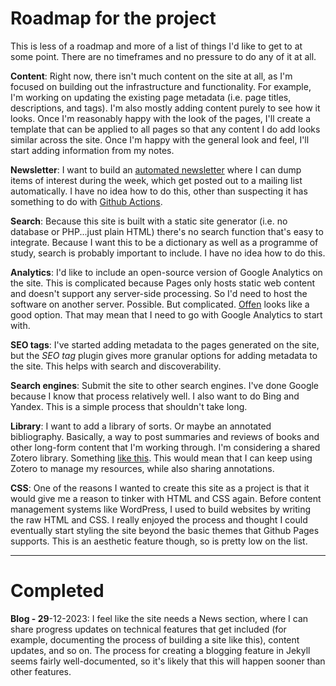 # Roadmap for the project

This is less of a roadmap and more of a list of things I'd like to get to at some point. There are no timeframes and no pressure to do any of it at all.

**Content**: Right now, there isn't much content on the site at all, as I'm focused on building out the infrastructure and functionality. For example, I'm working on updating the existing page metadata (i.e. page titles, descriptions, and tags). I'm also mostly adding content purely to see how it looks. Once I'm reasonably happy with the look of the pages, I'll create a template that can be applied to all pages so that any content I do add looks similar across the site. Once I'm happy with the general look and feel, I'll start adding information from my notes.

**Newsletter**: I want to build an [automated newsletter](https://medium.com/geekculture/how-to-create-an-automated-newsletter-for-free-7522c5646b50) where I can dump items of interest during the week, which get posted out to a mailing list automatically. I have no idea how to do this, other than suspecting it has something to do with [Github Actions](https://support.github.com/features/actions).

**Search**: Because this site is built with a static site generator (i.e. no database or PHP...just plain HTML) there's no search function that's easy to integrate. Because I want this to be a dictionary as well as a programme of study, search is probably important to include. I have no idea how to do this.

**Analytics**: I'd like to include an open-source version of Google Analytics on the site. This is complicated because Pages only hosts static web content and doesn't support any server-side processing. So I'd need to host the software on another server. Possible. But complicated. [Offen](https://www.offen.dev/) looks like a good option. That may mean that I need to go with Google Analytics to start with.

**SEO tags**: I've started adding metadata to the pages generated on the site, but the *SEO tag* plugin gives more granular options for adding metadata to the site. This helps with search and discoverability.

**Search engines**: Submit the site to other search engines. I've done Google because I know that process relatively well. I also want to do Bing and Yandex. This is a simple process that shouldn't take long.

**Library**: I want to add a library of sorts. Or maybe an annotated bibliography. Basically, a way to post summaries and reviews of books and other long-form content that I'm working through. I'm considering a shared Zotero library. Something [like this](https://www.zotero.org/groups/2431045/ai_in_healthcare/library). This would mean that I can keep using Zotero to manage my resources, while also sharing annotations.

**CSS**: One of the reasons I wanted to create this site as a project is that it would give me a reason to tinker with HTML and CSS again. Before content management systems like WordPress, I used to build websites by writing the raw HTML and CSS. I really enjoyed the process and thought I could eventually start styling the site beyond the basic themes that Github Pages supports. This is an aesthetic feature though, so is pretty low on the list.

---

# Completed

**Blog - 29**-12-2023: I feel like the site needs a News section, where I can share progress updates on technical features that get included (for example, documenting the process of building a site like this), content updates, and so on. The process for creating a blogging feature in Jekyll seems fairly well-documented, so it's likely that this will happen sooner than other features.